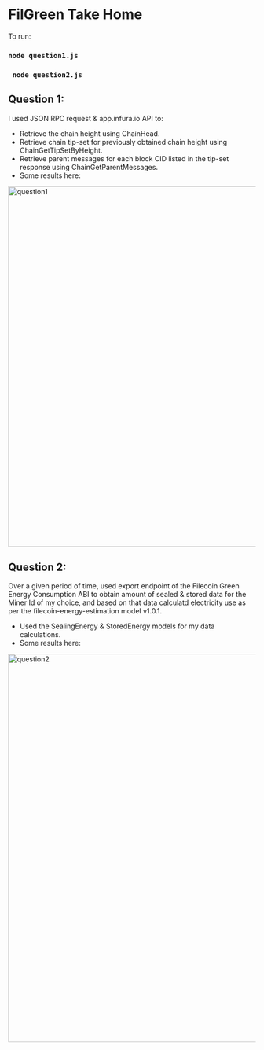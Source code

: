 # FilGreen Take Home

To run: 

### ```node question1.js```

### ``` node question2.js```

## Question 1: 
I used JSON RPC request & app.infura.io API to: 
 - Retrieve the chain height using ChainHead. 
 - Retrieve chain tip-set for previously obtained chain height using ChainGetTipSetByHeight. 
 - Retrieve parent messages for each block CID listed in the tip-set response using ChainGetParentMessages.
 - Some results here: 
 
<img width="733" alt="question1" src="https://user-images.githubusercontent.com/44388988/202822220-bd1bb558-93fc-4c6f-b747-bd2126d7427f.png">

## Question 2: 
Over a given period of time, used export endpoint of the Filecoin Green Energy Consumption ABI to obtain amount of sealed & stored data for the Miner Id of my choice, and based on that data calculatd electricity use as per the filecoin-energy-estimation model v1.0.1.
- Used the SealingEnergy & StoredEnergy models for my data calculations.
- Some results here: 

<img width="790" alt="question2" src="https://user-images.githubusercontent.com/44388988/202822231-f54011e6-9947-4d7d-b319-30d4c8bde2db.png">
